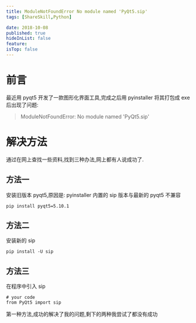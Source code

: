 ```yaml
---
title: ModuleNotFoundError No module named 'PyQt5.sip'
tags: [ShareSkill,Python]

date: 2018-10-08
published: true
hideInList: false
feature: 
isTop: false
---
```








# 前言

最近用 pyqt5 开发了一款图形化界面工具,完成之后用 pyinstaller 将其打包成 exe 后出现了问题:

>ModuleNotFoundError: No module named 'PyQt5.sip'


# 解决方法

通过在网上查找一些资料,找到三种办法,网上都有人说成功了.

## 方法一

安装旧版本 pyqt5,原因是: pyinstaller 内置的 sip 版本与最新的 pyqt5 不兼容

```
pip install pyqt5=5.10.1
```

## 方法二

安装新的 sip

```
pip install -U sip 
```

## 方法三

在程序中引入 sip

```
# your code
from PyQt5 import sip
```

第一种方法,成功的解决了我的问题,剩下的两种我尝试了都没有成功

